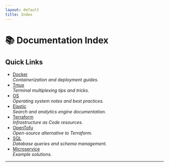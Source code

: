 ```yaml
---
layout: default
title: Index
---
```


# 📚 Documentation Index
## Quick Links

- [Docker](./docker)  
    *Containerization and deployment guides.*
- [Tmux](./tmux)  
    *Terminal multiplexing tips and tricks.*
- [OS](./os)  
    *Operating system notes and best practices.*
- [Elastic](./elastic)  
    *Search and analytics engine documentation.*
- [Terraform](./terraform)  
    *Infrastructure as Code resources.*
- [OpenTofu](./opentofu)  
    *Open-source alternative to Terraform.*
- [SQL](./sql)  
    *Database queries and schema management.*
- [Microservice](./infra)  
    *Example solutions.*
---


